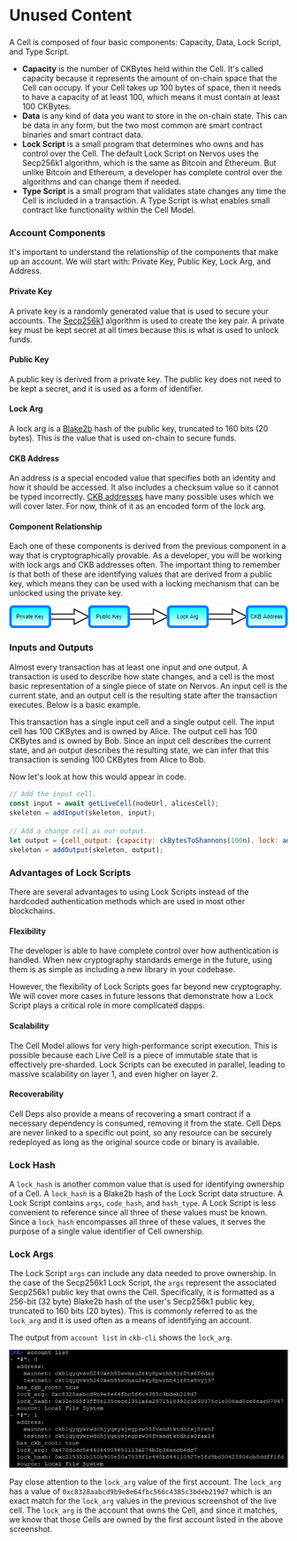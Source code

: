 # Unused Content

### 

A Cell is composed of four basic components: Capacity, Data, Lock Script, and Type Script.

* **Capacity** is the number of CKBytes held within the Cell. It's called capacity because it represents the amount of on-chain space that the Cell can occupy. If your Cell takes up 100 bytes of space, then it needs to have a capacity of at least 100, which means it must contain at least 100 CKBytes.
* **Data** is any kind of data you want to store in the on-chain state. This can be data in any form, but the two most common are smart contract binaries and smart contract data.
* **Lock Script** is a small program that determines who owns and has control over the Cell. The default Lock Script on Nervos uses the Secp256k1 algorithm, which is the same as Bitcoin and Ethereum. But unlike Bitcoin and Ethereum, a developer has complete control over the algorithms and can change them if needed.
* **Type Script** is a small program that validates state changes any time the Cell is included in a transaction. A Type Script is what enables small contract like functionality within the Cell Model.

### 

### 

### Account Components

It's important to understand the relationship of the components that make up an account. We will start with: Private Key, Public Key, Lock Arg, and Address.

#### Private Key

A private key is a randomly generated value that is used to secure your accounts. The [Secp256k1](https://en.wikipedia.org/wiki/Elliptic_Curve_Digital_Signature_Algorithm) algorithm is used to create the key pair. A private key must be kept secret at all times because this is what is used to unlock funds.

#### Public Key

A public key is derived from a private key. The public key does not need to be kept a secret, and it is used as a form of identifier.

#### Lock Arg

A lock arg is a [Blake2b](https://en.wikipedia.org/wiki/BLAKE_%28hash_function%29#BLAKE2) hash of the public key, truncated to 160 bits \(20 bytes\). This is the value that is used on-chain to secure funds.

#### CKB Address

An address is a special encoded value that specifies both an identity and how it should be accessed. It also includes a checksum value so it cannot be typed incorrectly. [CKB addresses](https://github.com/nervosnetwork/rfcs/blob/master/rfcs/0021-ckb-address-format/0021-ckb-address-format.md) have many possible uses which we will cover later. For now, think of it as an encoded form of the lock arg.

#### Component Relationship

Each one of these components is derived from the previous component in a way that is cryptographically provable. As a developer, you will be working with lock args and CKB addresses often. The important thing to remember is that both of these are identifying values that are derived from a public key, which means they can be used with a locking mechanism that can be unlocked using the private key. 

![](.gitbook/assets/account-components-1.png)

### 

### 

### Inputs and Outputs

Almost every transaction has at least one input and one output. A transaction is used to describe how state changes, and a cell is the most basic representation of a single piece of state on Nervos. An input cell is the current state, and an output cell is the resulting state after the transaction executes. Below is a basic example.

This transaction has a single input cell and a single output cell. The input cell has 100 CKBytes and is owned by Alice. The output cell has 100 CKBytes and is owned by Bob. Since an input cell describes the current state, and an output describes the resulting state, we can infer that this transaction is sending 100 CKBytes from Alice to Bob.

Now let's look at how this would appear in code.

```javascript
// Add the input cell.
const input = await getLiveCell(nodeUrl, alicesCell);
skeleton = addInput(skeleton, input);

// Add a change cell as our output.
let output = {cell_output: {capacity: ckBytesToShannons(100n), lock: addressToScript(bobsAddress), type: null}, data: "0x"};
skeleton = addOutput(skeleton, output);
```







### Advantages of Lock Scripts

There are several advantages to using Lock Scripts instead of the hardcoded authentication methods which are used in most other blockchains.

#### Flexibility

The developer is able to have complete control over how authentication is handled. When new cryptography standards emerge in the future, using them is as simple as including a new library in your codebase.

However, the flexibility of Lock Scripts goes far beyond new cryptography. We will cover more cases in future lessons that demonstrate how a Lock Script plays a critical role in more complicated dapps.

#### Scalability

The Cell Model allows for very high-performance script execution. This is possible because each Live Cell is a piece of immutable state that is effectively pre-sharded. Lock Scripts can be executed in parallel, leading to massive scalability on layer 1, and even higher on layer 2.

#### Recoverability

Cell Deps also provide a means of recovering a smart contract if a necessary dependency is consumed, removing it from the state. Cell Deps are never linked to a specific out point, so any resource can be securely redeployed as long as the original source code or binary is available.









### Lock Hash

A `lock_hash` is another common value that is used for identifying ownership of a Cell. A `lock_hash` is a Blake2b hash of the Lock Script data structure. A Lock Script contains `args`, `code_hash`, and `hash_type`. A Lock Script is less convenient to reference since all three of these values must be known. Since a `lock_hash` encompasses all three of these values, it serves the purpose of a single value identifier of Cell ownership.











### Lock Args

The Lock Script `args` can include any data needed to prove ownership. In the case of the Secp256k1 Lock Script, the `args` represent the associated Secp256k1 public key that owns the Cell. Specifically, it is formatted as a 256-bit \(32 byte\) Blake2b hash of the user's Secp256k1 public key, truncated to 160 bits \(20 bytes\). This is commonly referred to as the `lock_arg` and it is used often as a means of identifying an account.

The output from `account list` in `ckb-cli` shows the `lock_arg`.

![](.gitbook/assets/account-list.png)

Pay close attention to the `lock_arg` value of the first account. The `lock_arg` has a value of `0xc8328aabcd9b9e8e64fbc566c4385c3bdeb219d7` which is an exact match for the `lock_arg` values in the previous screenshot of the live cell. The `lock_arg` is the account that owns the Cell, and since it matches, we know that those Cells are owned by the first account listed in the above screenshot.

